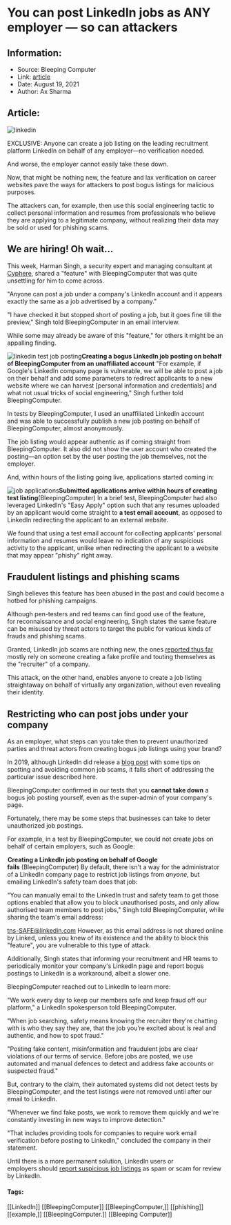 # You can post LinkedIn jobs as ANY employer — so can attackers
### 

## Information:
+ Source: Bleeping Computer
+ Link: [article](https://www.bleepingcomputer.com/news/security/you-can-post-linkedin-jobs-as-any-employer-so-can-attackers/)
+ Date: August 19, 2021
+ Author: Ax Sharma


## Article:
![linkedin](https://www.bleepstatic.com/content/hl-images/2021/08/19/linkedin2.png)


EXCLUSIVE: Anyone can create a job listing on the leading recruitment platform LinkedIn on behalf of any employer—no verification needed.


And worse, the employer cannot easily take these down.


Now, that might be nothing new, the feature and lax verification on career websites pave the ways for attackers to post bogus listings for malicious purposes.


The attackers can, for example, then use this social engineering tactic to collect personal information and resumes from professionals who believe they are applying to a legitimate company, without realizing their data may be sold or used for phishing scams.


We are hiring! Oh wait...
-------------------------


This week, Harman Singh, a security expert and managing consultant at [Cyphere](https://thecyphere.com/), shared a "feature" with BleepingComputer that was quite unsettling for him to come across.


"Anyone can post a job under a company's LinkedIn account and it appears exactly the same as a job advertised by a company."


"I have checked it but stopped short of posting a job, but it goes fine till the preview," Singh told BleepingComputer in an email interview.


While some may already be aware of this "feature," for others it might be an appalling finding.



![linkedin test job posting](https://www.bleepstatic.com/images/news/u/1164866/2021/Aug-2021/linkedin-job-posting/job-post-wizard.png)**Creating a bogus LinkedIn job posting on behalf of BleepingComputer from an unaffiliated account**
"For example, if Google's LinkedIn company page is vulnerable, we will be able to post a job on their behalf and add some parameters to redirect applicants to a new website where we can harvest [personal information and credentials] and what not usual tricks of social engineering," Singh further told BleepingComputer.


In tests by BleepingComputer, I used an unaffiliated LinkedIn account and was able to successfully publish a new job posting on behalf of BleepingComputer, almost anonymously.


The job listing would appear authentic as if coming straight from BleepingComputer. It also did not show the user account who created the posting—an option set by the user posting the job themselves, not the employer.


And, within hours of the listing going live, applications started coming in:



![job applications](https://www.bleepstatic.com/images/news/u/1164866/2021/Aug-2021/linkedin-job-posting/bleeping-job-posting.png)**Submitted applications arrive within hours of creating test listing**(BleepingComputer)
In a brief test, BleepingComputer had also leveraged LinkedIn's "Easy Apply" option such that any resumes uploaded by an applicant would come straight to **a test email account**, as opposed to LinkedIn redirecting the applicant to an external website.


We found that using a test email account for collecting applicants' personal information and resumes would leave no indication of any suspicious activity to the applicant, unlike when redirecting the applicant to a website that may appear "phishy" right away.


Fraudulent listings and phishing scams
--------------------------------------


Singh believes this feature has been abused in the past and could become a hotbed for phishing campaigns.


Although pen-testers and red teams can find good use of the feature, for reconnaissance and social engineering, Singh states the same feature can be misused by threat actors to target the public for various kinds of frauds and phishing scams.


Granted, LinkedIn job scams are nothing new, the ones [reported thus far](https://www.titanhq.com/blog/the-fake-job-offer-scam-on-linkedin/) mostly rely on someone creating a fake profile and touting themselves as the "recruiter" of a company.


This attack, on the other hand, enables anyone to create a job listing straightaway on behalf of virtually any organization, without even revealing their identity.


Restricting who can post jobs under your company
------------------------------------------------


As an employer, what steps can you take then to prevent unauthorized parties and threat actors from creating bogus job listings using your brand?


In 2019, although LinkedIn did release a [blog post](http://web.archive.org/web/20210819110205/https://www.linkedin.com/pulse/how-spot-avoid-online-job-scams-biron-clark/) with some tips on spotting and avoiding common job scams, it falls short of addressing the particular issue described here.


BleepingComputer confirmed in our tests that you **cannot take down** a bogus job posting yourself, even as the super-admin of your company's page.


Fortunately, there may be some steps that businesses can take to deter unauthorized job postings.


For example, in a test by BleepingComputer, we could not create jobs on behalf of certain employers, such as Google:



![google posting failed](data:image/gif;base64,R0lGODlhAQABAAAAACH5BAEKAAEALAAAAAABAAEAAAICTAEAOw==)**Creating a LinkedIn job posting on behalf of Google fails** (BleepingComputer)
By default, there isn't a way for the administrator of a LinkedIn company page to restrict job listings from *anyone*, but emailing LinkedIn's safety team does that job:


"You can manually email to the LinkedIn trust and safety team to get those options enabled that allow you to block unauthorised posts, and only allow authorised team members to post jobs," Singh told BleepingComputer, while sharing the team's email address:


tns-SAFE@linkedin.com
However, as this email address is not shared online by Linked, unless you knew of its existence and the ability to block this "feature", you are vulnerable to this type of attack.


Additionally, Singh states that informing your recruitment and HR teams to periodically monitor your company's LinkedIn page and report bogus postings to LinkedIn is a workaround, albeit a slower one.


BleepingComputer reached out to LinkedIn to learn more:


"We work every day to keep our members safe and keep fraud off our platform," a LinkedIn spokesperson told BleepingComputer.


"When job searching, safety means knowing the recruiter they're chatting with is who they say they are, that the job you’re excited about is real and authentic, and how to spot fraud."


"Posting fake content, misinformation and fraudulent jobs are clear violations of our terms of service. Before jobs are posted, we use automated and manual defences to detect and address fake accounts or suspected fraud."


But, contrary to the claim, their automated systems did not detect tests by BleepingComputer, and the test listings were not removed until after our email to LinkedIn.


"Whenever we find fake posts, we work to remove them quickly and we're constantly investing in new ways to improve detection."


"That includes providing tools for companies to require work email verification before posting to LinkedIn," concluded the company in their statement.


Until there is a more permanent solution, LinkedIn users or employers should [report suspicious job listings](https://www.linkedin.com/help/linkedin/answer/86030) as spam or scam for review by LinkedIn.




#### Tags:
[[LinkedIn]] [[BleepingComputer]] [[BleepingComputer,]] [[phishing]] [[example,]] [[BleepingComputer.]] [[Bleeping Computer]]
